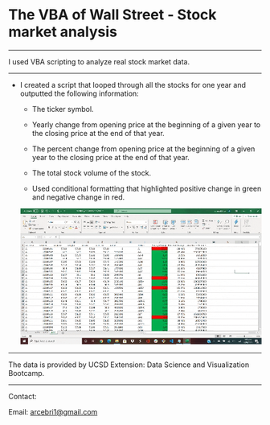 # The VBA of Wall Street - Stock market analysis

- - -

I used VBA scripting to analyze real stock market data. 

- - -

* I created a script that looped through all the stocks for one year and outputted the following information:

  * The ticker symbol.

  * Yearly change from opening price at the beginning of a given year to the closing price at the end of that year.

  * The percent change from opening price at the beginning of a given year to the closing price at the end of that year.

  * The total stock volume of the stock.

  * Used conditional formatting that highlighted positive change in green and negative change in red.

  ![](screenshots/2014-2016.gif)

- - -
The data is provided by UCSD Extension: Data Science and Visualization Bootcamp.
- - -

Contact:

Email: arcebri1@gmail.com

